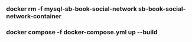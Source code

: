 ### docker rm -f mysql-sb-book-social-network  sb-book-social-network-container

### docker compose -f docker-compose.yml up --build